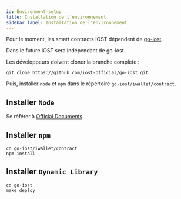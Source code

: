 ```yaml
---
id: Environment-setup
title: Installation de l'environnement
sidebar_label: Installation de l'environnement
---
```


Pour le moment, les smart contracts IOST dépendent de [go-iost](https://github.com/iost-official/go-iost).

Dans le future IOST sera indépendant de go-iost.

Les développeurs doivent cloner la branche complète :

```shell
git clone https://github.com/iost-official/go-iost.git
```

Puis, installer `node` et `npm` dans le répertoire `go-iost/iwallet/contract`.

## Installer ```Node```

Se référer à [Official Documents](https://nodejs.org/zh-cn/download/package-manager/#macos)

## Installer ```npm```

```git
cd go-iost/iwallet/contract
npm install
```

## Installer ```Dynamic Library```

```git
cd go-iost
make deploy
```
